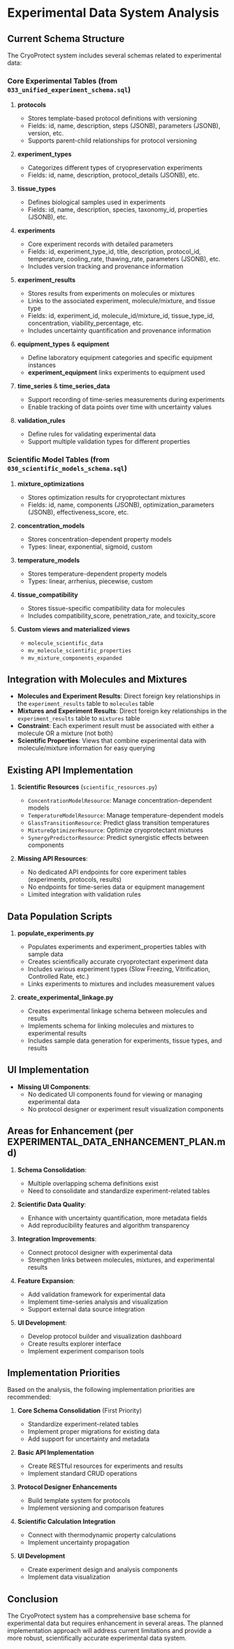 # Experimental Data System Analysis

## Current Schema Structure

The CryoProtect system includes several schemas related to experimental data:

### Core Experimental Tables (from `033_unified_experiment_schema.sql`)

1. **protocols**
   - Stores template-based protocol definitions with versioning
   - Fields: id, name, description, steps (JSONB), parameters (JSONB), version, etc.
   - Supports parent-child relationships for protocol versioning

2. **experiment_types**
   - Categorizes different types of cryopreservation experiments
   - Fields: id, name, description, protocol_details (JSONB), etc.

3. **tissue_types**
   - Defines biological samples used in experiments
   - Fields: id, name, description, species, taxonomy_id, properties (JSONB), etc.

4. **experiments**
   - Core experiment records with detailed parameters
   - Fields: id, experiment_type_id, title, description, protocol_id, temperature, cooling_rate, thawing_rate, parameters (JSONB), etc.
   - Includes version tracking and provenance information

5. **experiment_results**
   - Stores results from experiments on molecules or mixtures
   - Links to the associated experiment, molecule/mixture, and tissue type
   - Fields: id, experiment_id, molecule_id/mixture_id, tissue_type_id, concentration, viability_percentage, etc.
   - Includes uncertainty quantification and provenance information

6. **equipment_types** & **equipment**
   - Define laboratory equipment categories and specific equipment instances
   - **experiment_equipment** links experiments to equipment used

7. **time_series** & **time_series_data**
   - Support recording of time-series measurements during experiments
   - Enable tracking of data points over time with uncertainty values

8. **validation_rules**
   - Define rules for validating experimental data
   - Support multiple validation types for different properties

### Scientific Model Tables (from `030_scientific_models_schema.sql`)

1. **mixture_optimizations**
   - Stores optimization results for cryoprotectant mixtures
   - Fields: id, name, components (JSONB), optimization_parameters (JSONB), effectiveness_score, etc.

2. **concentration_models**
   - Stores concentration-dependent property models
   - Types: linear, exponential, sigmoid, custom

3. **temperature_models**
   - Stores temperature-dependent property models
   - Types: linear, arrhenius, piecewise, custom

4. **tissue_compatibility**
   - Stores tissue-specific compatibility data for molecules
   - Includes compatibility_score, penetration_rate, and toxicity_score

5. **Custom views and materialized views**
   - `molecule_scientific_data`
   - `mv_molecule_scientific_properties`
   - `mv_mixture_components_expanded`

## Integration with Molecules and Mixtures

- **Molecules and Experiment Results**: Direct foreign key relationships in the `experiment_results` table to `molecules` table
- **Mixtures and Experiment Results**: Direct foreign key relationships in the `experiment_results` table to `mixtures` table
- **Constraint**: Each experiment result must be associated with either a molecule OR a mixture (not both)
- **Scientific Properties**: Views that combine experimental data with molecule/mixture information for easy querying

## Existing API Implementation

1. **Scientific Resources** (`scientific_resources.py`)
   - `ConcentrationModelResource`: Manage concentration-dependent models
   - `TemperatureModelResource`: Manage temperature-dependent models
   - `GlassTransitionResource`: Predict glass transition temperatures
   - `MixtureOptimizerResource`: Optimize cryoprotectant mixtures
   - `SynergyPredictorResource`: Predict synergistic effects between components

2. **Missing API Resources**:
   - No dedicated API endpoints for core experiment tables (experiments, protocols, results)
   - No endpoints for time-series data or equipment management
   - Limited integration with validation rules

## Data Population Scripts

1. **populate_experiments.py**
   - Populates experiments and experiment_properties tables with sample data
   - Creates scientifically accurate cryoprotectant experiment data
   - Includes various experiment types (Slow Freezing, Vitrification, Controlled Rate, etc.)
   - Links experiments to mixtures and includes measurement values

2. **create_experimental_linkage.py**
   - Creates experimental linkage schema between molecules and results
   - Implements schema for linking molecules and mixtures to experimental results
   - Includes sample data generation for experiments, tissue types, and results

## UI Implementation

- **Missing UI Components**:
  - No dedicated UI components found for viewing or managing experimental data
  - No protocol designer or experiment result visualization components

## Areas for Enhancement (per EXPERIMENTAL_DATA_ENHANCEMENT_PLAN.md)

1. **Schema Consolidation**:
   - Multiple overlapping schema definitions exist
   - Need to consolidate and standardize experiment-related tables

2. **Scientific Data Quality**:
   - Enhance with uncertainty quantification, more metadata fields
   - Add reproducibility features and algorithm transparency

3. **Integration Improvements**:
   - Connect protocol designer with experimental data
   - Strengthen links between molecules, mixtures, and experimental results

4. **Feature Expansion**:
   - Add validation framework for experimental data
   - Implement time-series analysis and visualization
   - Support external data source integration

5. **UI Development**:
   - Develop protocol builder and visualization dashboard
   - Create results explorer interface
   - Implement experiment comparison tools

## Implementation Priorities

Based on the analysis, the following implementation priorities are recommended:

1. **Core Schema Consolidation** (First Priority)
   - Standardize experiment-related tables
   - Implement proper migrations for existing data
   - Add support for uncertainty and metadata

2. **Basic API Implementation**
   - Create RESTful resources for experiments and results
   - Implement standard CRUD operations

3. **Protocol Designer Enhancements**
   - Build template system for protocols
   - Implement versioning and comparison features

4. **Scientific Calculation Integration**
   - Connect with thermodynamic property calculations
   - Implement uncertainty propagation

5. **UI Development**
   - Create experiment design and analysis components
   - Implement data visualization

## Conclusion

The CryoProtect system has a comprehensive base schema for experimental data but requires enhancement in several areas. The planned implementation approach will address current limitations and provide a more robust, scientifically accurate experimental data system.
